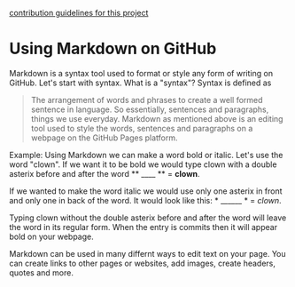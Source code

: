 [contribution guidelines for this project](resources/contributing.md)

# Using Markdown on GitHub

Markdown is a syntax tool used to format or style any form of writing on GitHub. Let's start with syntax. What is a "syntax"? Syntax is defined as
> The arrangement of words and phrases to create a well formed sentence in language.
So essentially, sentences and paragraphs, things we use everyday.
Markdown as mentioned above is an editing tool used to style the words, sentences and paragraphs on a webpage on the GitHub Pages platform.

Example: Using Markdown we can make a word bold or italic.
Let's use the word "clown". If we want it to be bold we would type clown with a double asterix before and after the word ** ____ **  =  **clown**.

If we wanted to make the word italic we would use only one asterix in front and only one in back of the word. It would look like this: * ______ * = *clown*.

Typing clown without the double asterix before and after the word will leave the word in its regular form. When the entry is commits then it will appear bold on your webpage.

Markdown can be used in many differnt ways to edit text on your page. You can create links to other pages or websites, add images, create headers, quotes and more. 


 
